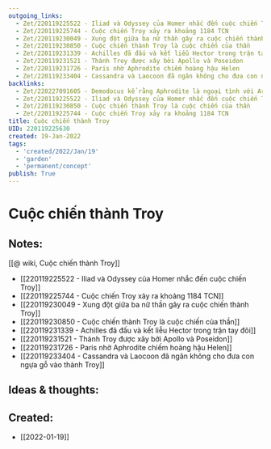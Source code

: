 ```yaml
---
outgoing_links:
  - Zet/220119225522 - Iliad và Odyssey của Homer nhắc đến cuộc chiến Troy
  - Zet/220119225744 - Cuộc chiến Troy xảy ra khoảng 1184 TCN
  - Zet/220119230049 - Xung đột giữa ba nữ thần gây ra cuộc chiến thành Troy
  - Zet/220119230850 - Cuộc chiến thành Troy là cuộc chiến của thần
  - Zet/220119231339 - Achilles đã đấu và kết liễu Hector trong trận tay đôi
  - Zet/220119231521 - Thành Troy được xây bởi Apollo và Poseidon
  - Zet/220119231726 - Paris nhờ Aphrodite chiếm hoàng hậu Helen
  - Zet/220119233404 - Cassandra và Laocoon đã ngăn không cho đưa con ngựa gỗ vào thành Troy
backlinks:
  - Zet/220227091605 - Demodocus kể rằng Aphrodite là ngoại tình với Ares trong cuộc chiến Troy
  - Zet/220119225522 - Iliad và Odyssey của Homer nhắc đến cuộc chiến Troy
  - Zet/220119230850 - Cuộc chiến thành Troy là cuộc chiến của thần
  - Zet/220119225744 - Cuộc chiến Troy xảy ra khoảng 1184 TCN
title: Cuộc chiến thành Troy
UID: 220119225630
created: 19-Jan-2022
tags:
  - 'created/2022/Jan/19'
  - 'garden'
  - 'permanent/concept'
publish: True
---
```

# Cuộc chiến thành Troy

## Notes:

[[@ wiki, Cuộc chiến thành Troy]]

- [[220119225522 - Iliad và Odyssey của Homer nhắc đến cuộc chiến Troy]]
- [[220119225744 - Cuộc chiến Troy xảy ra khoảng 1184 TCN]]
- [[220119230049 - Xung đột giữa ba nữ thần gây ra cuộc chiến thành Troy]]
- [[220119230850 - Cuộc chiến thành Troy là cuộc chiến của thần]]
- [[220119231339 - Achilles đã đấu và kết liễu Hector trong trận tay đôi]]
- [[220119231521 - Thành Troy được xây bởi Apollo và Poseidon]]
- [[220119231726 - Paris nhờ Aphrodite chiếm hoàng hậu Helen]]
- [[220119233404 - Cassandra và Laocoon đã ngăn không cho đưa con ngựa gỗ vào thành Troy]]


## Ideas & thoughts:



## Created:
- [[2022-01-19]]
